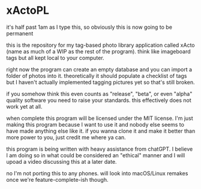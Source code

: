 # xActoPL

it's half past 1am as I type this, so obviously this is now going to be permanent

this is the repository for my tag-based photo library application called xActo (name as much of a WIP as the rest of the program). think like imageboard tags but all kept local to your computer. 

right now the program can create an empty database and you can import a folder of photos into it. theoretically it should populate a checklist of tags but I haven't actually implemented tagging pictures yet so that's still broken.

if you somehow think this even counts as "release", "beta", or even "alpha" quality software you need to raise your standards. this effectively does not work yet at all. 

when complete this program will be licensed under the MIT license. I'm just making this program because I want to use it and nobody else seems to have made anything else like it. if you wanna clone it and make it better than more power to you, just credit me where ya can.

this program is being written with heavy assistance from chatGPT. I believe I am doing so in what could be considered an "ethical" manner and I will upoad a video discussing this at a later date.

no I'm not porting this to any phones. will look into macOS/Linux remakes once we're feature-complete-ish though.
